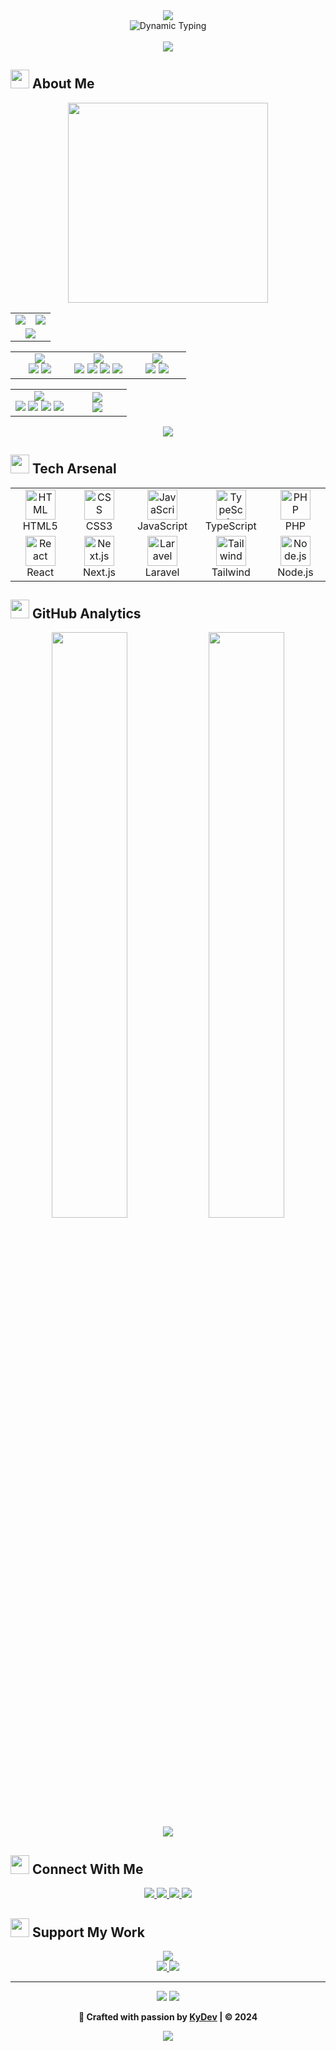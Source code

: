 <div align="center">
  <img src="https://capsule-render.vercel.app/api?type=waving&color=gradient&customColorList=6,11,20&height=180&section=header&text=KyDev&fontSize=50&fontColor=fff&animation=fadeIn&fontAlignY=40&desc=Full-Stack%20Developer%20%7C%20Digital%20Innovator&descAlignY=60&descSize=18" />
</div>

<div align="center">
  <img src="https://readme-typing-svg.herokuapp.com?font=JetBrains+Mono&weight=600&size=24&duration=2000&pause=800&color=00D9FF&center=true&vCenter=true&multiline=true&width=500&height=80&lines=💻+Web+%26+Bot+Developer;🚀+Digital+Business+Enthusiast;⚡+Always+Learning+New+Tech" alt="Dynamic Typing" />
</div>

<br/>

<div align="center">
  <img src="https://github-readme-streak-stats.vercel.app//?user=kydev-tech&theme=tokyonight&hide_border=true&stroke=0000&background=0D1117&ring=00D9FF&fire=00D9FF&currStreakLabel=00D9FF" />
</div>

## <img src="https://user-images.githubusercontent.com/74038190/216122041-518ac897-8d92-4c6b-9b3f-ca01dcaf38ee.png" width="30" /> **About Me**

<div align="center">
  <img width="320" src="https://user-images.githubusercontent.com/74038190/229223263-cf2e4b07-2615-4f87-9c38-e37600f8381a.gif" />
</div>

<div align="center">
  <table>
    <tr>
      <td align="center">
        <img src="https://img.shields.io/badge/Pronouns-He%2FHim-blue?style=for-the-badge&logo=pronouns&logoColor=white&labelColor=4A90E2" />
      </td>
      <td align="center">
        <img src="https://img.shields.io/badge/Location-Indonesia%20🇮🇩-green?style=for-the-badge&logo=googlemaps&logoColor=white&labelColor=34A853" />
      </td>
    </tr>
    <tr>
      <td align="center" colspan="2">
        <img src="https://img.shields.io/badge/Current%20Focus-Full--Stack%20Development-purple?style=for-the-badge&logo=code&logoColor=white&labelColor=8B5CF6" />
      </td>
    </tr>
  </table>
</div>

<div align="center">
  <table>
    <tr>
      <td align="center" width="33%">
        <img src="https://img.shields.io/badge/Languages-2%20Active-orange?style=for-the-badge&logo=codesandbox&logoColor=white&labelColor=F97316" />
        <br/>
        <img src="https://img.shields.io/badge/JavaScript-F7DF1E?style=flat-square&logo=javascript&logoColor=black" />
        <img src="https://img.shields.io/badge/PHP-777BB4?style=flat-square&logo=php&logoColor=white" />
      </td>
      <td align="center" width="33%">
        <img src="https://img.shields.io/badge/Frameworks-4%20Mastered-red?style=for-the-badge&logo=framework&logoColor=white&labelColor=EF4444" />
        <br/>
        <img src="https://img.shields.io/badge/Next.js-000000?style=flat-square&logo=nextdotjs&logoColor=white" />
        <img src="https://img.shields.io/badge/React-61DAFB?style=flat-square&logo=react&logoColor=black" />
        <img src="https://img.shields.io/badge/Laravel-FF2D20?style=flat-square&logo=laravel&logoColor=white" />
        <img src="https://img.shields.io/badge/Node.js-339933?style=flat-square&logo=nodedotjs&logoColor=white" />
      </td>
      <td align="center" width="33%">
        <img src="https://img.shields.io/badge/Databases-2%20Types-cyan?style=for-the-badge&logo=database&logoColor=white&labelColor=06B6D4" />
        <br/>
        <img src="https://img.shields.io/badge/MySQL-4479A1?style=flat-square&logo=mysql&logoColor=white" />
        <img src="https://img.shields.io/badge/PostgreSQL-336791?style=flat-square&logo=postgresql&logoColor=white" />
      </td>
    </tr>
  </table>
</div>

<div align="center">
  <table>
    <tr>
      <td align="center" width="50%">
        <img src="https://img.shields.io/badge/Tools%20%26%20Workflow-4%20Daily-yellow?style=for-the-badge&logo=tools&logoColor=white&labelColor=F59E0B" />
        <br/>
        <img src="https://img.shields.io/badge/Docker-2496ED?style=flat-square&logo=docker&logoColor=white" />
        <img src="https://img.shields.io/badge/Git-F05032?style=flat-square&logo=git&logoColor=white" />
        <img src="https://img.shields.io/badge/Figma-F24E1E?style=flat-square&logo=figma&logoColor=white" />
        <img src="https://img.shields.io/badge/Postman-FF6C37?style=flat-square&logo=postman&logoColor=white" />
      </td>
      <td align="center" width="50%">
        <img src="https://img.shields.io/badge/Currently%20Learning-Next.js%2014-gradient?style=for-the-badge&logo=nextdotjs&logoColor=white&labelColor=000000" />
        <br/>
        <img src="https://readme-typing-svg.herokuapp.com?font=JetBrains+Mono&size=14&duration=3000&pause=1000&color=00D9FF&center=true&vCenter=true&width=250&height=25&lines=TypeScript;Python;Advanced+Animation;Framer+Motion" />
      </td>
    </tr>
  </table>
</div>

<div align="center">
  <img src="https://img.shields.io/badge/Fun%20Fact-I%20debug%20with%20console.log()%20😄-pink?style=for-the-badge&logo=javascript&logoColor=white&labelColor=EC4899" />
</div>

## <img src="https://user-images.githubusercontent.com/74038190/212284087-bbe7e430-757e-4901-90bf-4cd2ce3e1852.gif" width="30" /> **Tech Arsenal**

<div align="center">
  <table>
    <tr>
      <td align="center" width="110">
        <img src="https://skillicons.dev/icons?i=html" width="48" height="48" alt="HTML" />
        <br/>HTML5
      </td>
      <td align="center" width="110">
        <img src="https://skillicons.dev/icons?i=css" width="48" height="48" alt="CSS" />
        <br/>CSS3
      </td>
      <td align="center" width="110">
        <img src="https://skillicons.dev/icons?i=js" width="48" height="48" alt="JavaScript" />
        <br/>JavaScript
      </td>
      <td align="center" width="110">
        <img src="https://skillicons.dev/icons?i=ts" width="48" height="48" alt="TypeScript" />
        <br/>TypeScript
      </td>
      <td align="center" width="110">
        <img src="https://skillicons.dev/icons?i=php" width="48" height="48" alt="PHP" />
        <br/>PHP
      </td>
    </tr>
    <tr>
      <td align="center" width="110">
        <img src="https://skillicons.dev/icons?i=react" width="48" height="48" alt="React" />
        <br/>React
      </td>
      <td align="center" width="110">
        <img src="https://skillicons.dev/icons?i=nextjs" width="48" height="48" alt="Next.js" />
        <br/>Next.js
      </td>
      <td align="center" width="110">
        <img src="https://skillicons.dev/icons?i=laravel" width="48" height="48" alt="Laravel" />
        <br/>Laravel
      </td>
      <td align="center" width="110">
        <img src="https://skillicons.dev/icons?i=tailwind" width="48" height="48" alt="Tailwind" />
        <br/>Tailwind
      </td>
      <td align="center" width="110">
        <img src="https://skillicons.dev/icons?i=nodejs" width="48" height="48" alt="Node.js" />
        <br/>Node.js
      </td>
    </tr>
  </table>
</div>

## <img src="https://user-images.githubusercontent.com/74038190/216122065-2f028bae-25d6-4a3c-bc9f-175394ed83b5.png" width="30" /> **GitHub Analytics**

<div align="center">
  <img width="49%" src="https://github-readme-stats.vercel.app/api?username=kydev-tech&show_icons=true&theme=tokyonight&hide_border=true&bg_color=0D1117&title_color=00D9FF&icon_color=00D9FF&text_color=ffffff" />
  <img width="49%" src="https://github-readme-stats.vercel.app/api/top-langs/?username=kydev-tech&layout=compact&theme=tokyonight&hide_border=true&bg_color=0D1117&title_color=00D9FF&text_color=ffffff" />
</div>

<div align="center">
  <img src="https://github-readme-activity-graph.vercel.app/graph?username=kydev-tech&bg_color=0D1117&color=00D9FF&line=00D9FF&point=ffffff&area=true&hide_border=true" />
</div>

## <img src="https://user-images.githubusercontent.com/74038190/216122041-518ac897-8d92-4c6b-9b3f-ca01dcaf38ee.png" width="30" /> **Connect With Me**

<div align="center">
  <a href="https://instagram.com/langnrxy">
    <img src="https://img.shields.io/badge/Instagram-E4405F?style=for-the-badge&logo=instagram&logoColor=white&labelColor=E4405F" />
  </a>
  <a href="mailto:your.email@gmail.com">
    <img src="https://img.shields.io/badge/Gmail-D14836?style=for-the-badge&logo=gmail&logoColor=white&labelColor=D14836" />
  </a>
  <a href="https://linkedin.com/in/yourprofile">
    <img src="https://img.shields.io/badge/LinkedIn-0077B5?style=for-the-badge&logo=linkedin&logoColor=white&labelColor=0077B5" />
  </a>
  <a href="https://github.com/kydev-tech">
    <img src="https://img.shields.io/badge/GitHub-100000?style=for-the-badge&logo=github&logoColor=white&labelColor=100000" />
  </a>
</div>

## <img src="https://user-images.githubusercontent.com/74038190/216122041-518ac897-8d92-4c6b-9b3f-ca01dcaf38ee.png" width="30" /> **Support My Work**

<div align="center">
  <img src="https://readme-typing-svg.herokuapp.com?font=JetBrains+Mono&size=16&duration=3000&pause=1000&color=00D9FF&center=true&vCenter=true&width=400&height=30&lines=⭐+Star+my+repositories+if+you+find+them+useful!" />
</div>

<div align="center">
  <a href="https://ko-fi.com/kydev">
    <img src="https://img.shields.io/badge/Ko--fi-F16061?style=for-the-badge&logo=ko-fi&logoColor=white" />
  </a>
  <a href="https://buymeacoffee.com/kydev">
    <img src="https://img.shields.io/badge/Buy%20Me%20a%20Coffee-ffdd00?style=for-the-badge&logo=buy-me-a-coffee&logoColor=black" />
  </a>
</div>

---

<div align="center">
  <img src="https://capsule-render.vercel.app/api?type=waving&color=gradient&customColorList=6,11,20&height=120&section=footer&animation=twinkling" />
  
  <img src="https://readme-typing-svg.herokuapp.com?font=JetBrains+Mono&size=14&duration=4000&pause=1000&color=00D9FF&center=true&vCenter=true&width=600&height=50&lines=Thanks+for+visiting+my+profile!+Have+a+great+day!+🚀;Let's+build+something+amazing+together!+💫;Open+to+collaboration+and+new+opportunities!+✨" />
  
  **🎯 Crafted with passion by [KyDev](https://github.com/kydev-tech) | © 2024**
</div>

<div align="center">
  <img src="https://komarev.com/ghpvc/?username=kydev-tech&color=00D9FF&style=for-the-badge&label=Profile+Views" />
</div>
